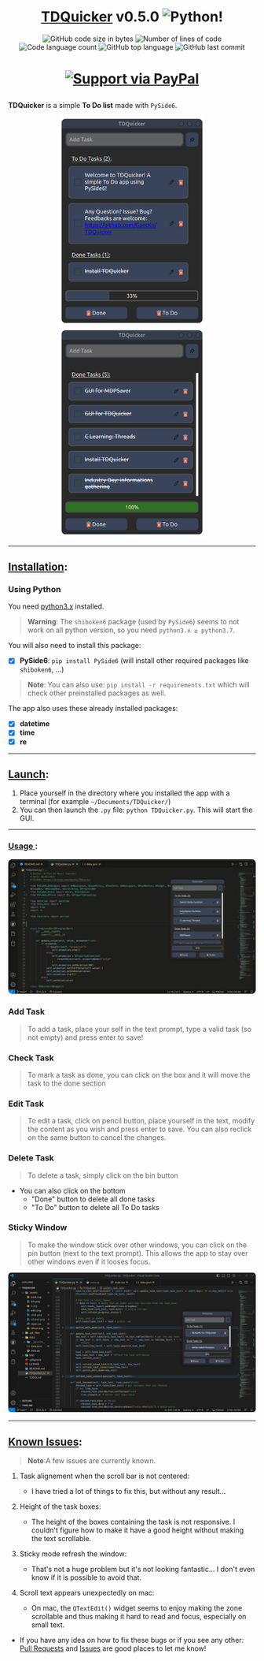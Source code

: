# <h1 align="center"><ins> TDQuicker</ins> v0.5.0 ![Python](.git_files/python.ico)!</h1>

<p align="center">
	<img alt="GitHub code size in bytes" src="https://img.shields.io/github/languages/code-size/GaecKo/TDQuicker?color=lightblue" />
	<img alt="Number of lines of code" src="https://img.shields.io/tokei/lines/github/GaecKo/TDQuicker?color=critical" />
	<img alt="Code language count" src="https://img.shields.io/github/languages/count/GaecKo/TDQuicker?color=yellow" />
	<img alt="GitHub top language" src="https://img.shields.io/github/languages/top/GaecKo/TDQuicker?color=blue" />
	<img alt="GitHub last commit" src="https://img.shields.io/github/last-commit/GaecKo/TDQuicker?color=green" />
</p>
<h1 align="center">

[![Support via PayPal](https://cdn.rawgit.com/twolfson/paypal-github-button/1.0.0/dist/button.svg)](https://paypal.me/ArthurDeNeyer?country.x=BE&locale.x=fr_FR) 

</h1>

**TDQuicker** is a simple **To Do list** made with `PySide6`. 
<p float="left" align="center">
    <img src=".git_files/TDQuicker.png" width=300>
	<img src=".git_files/all_done.png" width=300>
</p>

****
## <ins>Installation</ins>: 
### Using Python 

You need [python3.x](https://www.python.org/downloads/) installed. 

> __Warning__: The `shiboken6` package (used by `PySide6`) seems to not work on all python version, so you need `python3.x ≥ python3.7`. 

You will also need to install this package:
* [X] **PySide6**: `pip install PySide6` (will install other required packages like `shiboken6`, ...)

> __Note__: You can also use: `pip install -r requirements.txt` which will check other preinstalled packages as well. 

The app also uses these already installed packages:
* [X] **datetime** 
* [X] **time** 
* [X] **re** 

****

## <ins>Launch</ins>:
1. Place yourself in the directory where you installed the app with a terminal (for example `~/Documents/TDQuicker/`) 
2. You can then launch the `.py` file: `python TDQuicker.py`. This will start the GUI. 

****

### <ins> Usage </ins>:
<p align="center"> <img style="border-radius:8px;" src=".git_files/usage.gif"> </p>

### Add Task
> To add a task, place your self in the text prompt, type a valid task (so not empty) and press enter to save! 

### Check Task
> To mark a task as done, you can click on the box and it will move the task to the done section 

### Edit Task
> To edit a task, click on pencil button, place yourself in the text, modify the content as you wish and press enter to save. You can also reclick on the same button to cancel the changes. 


### Delete Task
> To delete a task, simply click on the bin button
* You can also click on the bottom 
	* "Done" button to delete all done tasks
	* "To Do" button to delete all To Do tasks

### Sticky Window
> To make the window stick over other windows, you can click on the pin button (next to the text prompt). This allows the app to stay over other windows even if it looses focus. 
<p align="center"><img src=".git_files/ex_sticky.png" ></p>

****

## <ins>Known Issues</ins>:

> __Note__:A few issues are currently known. 

1. Task alignement when the scroll bar is not centered: 
	* I have tried a lot of things to fix this, but without any result... 

2. Height of the task boxes:
	* The height of the boxes containing the task is not responsive. I couldn't figure how to make it have a good height without making the text scrollable. 

3. Sticky mode refresh the window:
	* That's not a huge problem but it's not looking fantastic... I don't even know if it is possible to avoid that. 

4. Scroll text appears unexpectedly on mac:
	* On mac, the `QTextEdit()` widget seems to enjoy making the zone scrollable and thus making it hard to read and focus, especially on small text.

* If you have any idea on how to fix these bugs or if you see any other: [Pull Requests](https://github.com/GaecKo/TDQuicker/pulls) and [Issues](https://github.com/GaecKo/TDQuicker/issues) are good places to let me know! 

